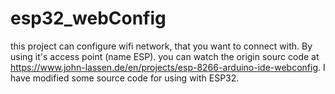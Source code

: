 # esp32_webConfig
this project can configure wifi network, that you want to connect with. By using it's access point (name ESP). you can watch the origin sourc code at https://www.john-lassen.de/en/projects/esp-8266-arduino-ide-webconfig. I have modified some source code for using with ESP32.
